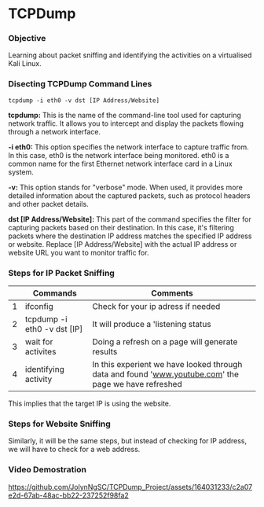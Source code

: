 # TCPDump
### Objective
Learning about packet sniffing and identifying the activities on a virtualised Kali Linux.

### Disecting TCPDump Command Lines

    tcpdump -i eth0 -v dst [IP Address/Website]

**tcpdump:** This is the name of the command-line tool used for capturing network traffic. It allows you to intercept and display the packets flowing through a network interface.

**-i eth0:** This option specifies the network interface to capture traffic from. In this case, eth0 is the network interface being monitored. eth0 is a common name for the first Ethernet network interface card in a Linux system.

**-v:** This option stands for "verbose" mode. When used, it provides more detailed information about the captured packets, such as protocol headers and other packet details.

**dst [IP Address/Website]:** This part of the command specifies the filter for capturing packets based on their destination. In this case, it's filtering packets where the destination IP address matches the specified IP address or website. Replace [IP Address/Website] with the actual IP address or website URL you want to monitor traffic for.

### Steps for IP Packet Sniffing 

|    | Commands                            | Comments                            |
|----|-------------------------------------|-------------------------------------|
|  1 | ifconfig                            | Check for your ip adress if needed  |
|  2 | tcpdump -i eth0 -v dst [IP]         | It will produce a 'listening status |
|  3 | wait for activites                  | Doing a refresh on a page will generate results|
|  4 | identifying activity                | In this experient we have looked through data and found 'www.youtube.com' the page we have refreshed |

This implies that the target IP is using the website. 

### Steps for Website Sniffing 

Similarly, it will be the same steps, but instead of checking for IP address, we will have to check for a web address. 

### Video Demostration 

https://github.com/JolynNgSC/TCPDump_Project/assets/164031233/c2a07e2d-67ab-48ac-bb22-237252f98fa2

